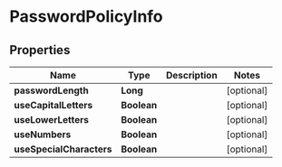 

# PasswordPolicyInfo


## Properties

| Name | Type | Description | Notes |
|------------ | ------------- | ------------- | -------------|
|**passwordLength** | **Long** |  |  [optional] |
|**useCapitalLetters** | **Boolean** |  |  [optional] |
|**useLowerLetters** | **Boolean** |  |  [optional] |
|**useNumbers** | **Boolean** |  |  [optional] |
|**useSpecialCharacters** | **Boolean** |  |  [optional] |



